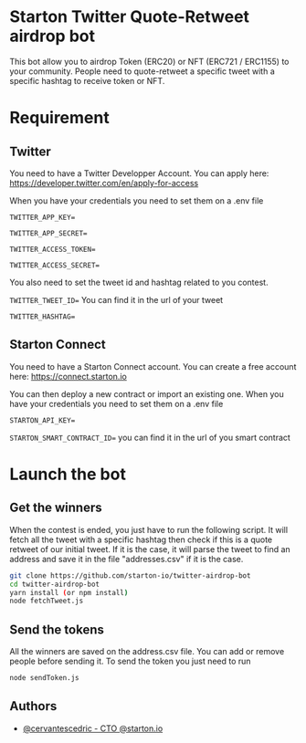 
# Starton Twitter Quote-Retweet airdrop bot

This bot allow you to airdrop Token (ERC20) or NFT (ERC721 / ERC1155) to your community.
People need to quote-retweet a specific tweet with a specific hashtag to receive token or NFT.

# Requirement
## Twitter
You need to have a Twitter Developper Account.
You can apply here: https://developer.twitter.com/en/apply-for-access

When you have your credentials you need to set them on a .env file

`TWITTER_APP_KEY=`

`TWITTER_APP_SECRET=`

`TWITTER_ACCESS_TOKEN=`

`TWITTER_ACCESS_SECRET=`

You also need to set the tweet id and hashtag related to you contest.

`TWITTER_TWEET_ID=` You can find it in the url of your tweet

`TWITTER_HASHTAG=`

## Starton Connect
You need to have a Starton Connect account.
You can create a free account here: https://connect.starton.io

You can then deploy a new contract or import an existing one.
When you have your credentials you need to set them on a .env file

`STARTON_API_KEY=`

`STARTON_SMART_CONTRACT_ID=` you can find it in the url of you smart contract

# Launch the bot
## Get the winners
When the contest is ended, you just have to run the following script.
It will fetch all the tweet with a specific hashtag then check if this is a quote retweet of our initial tweet.
If it is the case, it will parse the tweet to find an address and save it in the file "addresses.csv" if it is the case.

```bash
git clone https://github.com/starton-io/twitter-airdrop-bot
cd twitter-airdrop-bot
yarn install (or npm install)
node fetchTweet.js
```

## Send the tokens
All the winners are saved on the address.csv file. You can add or remove people before sending it.
To send the token you just need to run
```bash
node sendToken.js
```

## Authors

- [@cervantescedric - CTO @starton.io](https://linkedin.com/in/cedriccervantes/)

